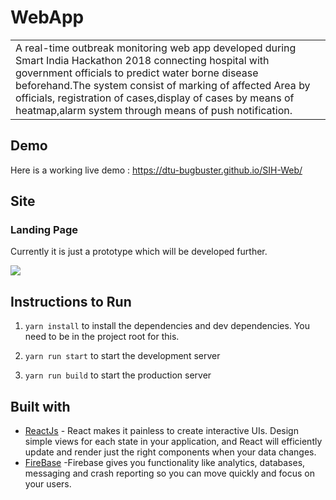 # WebApp
<table>
<tr>
<td>
  A real-time outbreak monitoring web app developed during Smart India Hackathon 2018 connecting hospital with government officials to predict water borne disease beforehand.The system consist of marking of affected Area by officials, registration of cases,display of cases by means of heatmap,alarm system through means of push notification.
</td>
</tr>
</table>


## Demo
Here is a working live demo :  https://dtu-bugbuster.github.io/SIH-Web/


## Site

### Landing Page
Currently it is just a prototype which will be developed further.

![](SIH.gif)


## Instructions to Run

1. `yarn install` to install the dependencies and dev dependencies. You need to be in the project root for this.

2. `yarn run start` to start the development server

3. `yarn run build` to start the production server



## Built with 

- [ReactJs](https://reactjs.org/) - React makes it painless to create interactive UIs. Design simple views for each state in your application, and React will efficiently update and render just the right components when your data changes.
- [FireBase](https://firebase.google.com/) -Firebase gives you functionality like analytics, databases, messaging and crash reporting so you can move quickly and focus on your users.


